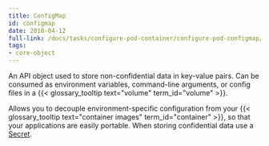 ```yaml
---
title: ConfigMap
id: configmap
date: 2018-04-12
full-link: /docs/tasks/configure-pod-container/configure-pod-configmap/
tags:
- core-object 
---
```

 An API object used to store non-confidential data in key-value pairs. Can be consumed as environment variables, command-line arguments, or config files in a {{< glossary_tooltip text="volume" term_id="volume" >}}.

<!--more--> 

Allows you to decouple environment-specific configuration from your {{< glossary_tooltip text="container images" term_id="container" >}}, so that your applications are easily portable. When storing confidential data use a [Secret](https://kubernetes.io/docs/concepts/configuration/secret/).

